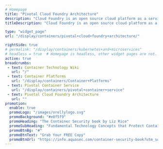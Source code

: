 ```yaml
---
# Homepage
title: "Pivotal Cloud Foundry Architecture"
description: "Cloud Foundry is an open source cloud platform as a service (PaaS) that provides a choice of clouds, application services, and developer frameworks to clients. Cloud Foundry makes the process of building, testing, deploying and scaling applications easier and faster. This page gather resources about each of the technologies that make up a typical Pivotal Cloud Foundry cluster and how they work together."
titleDescription: "Cloud Foundry is an open source cloud platform as a service (PaaS) that provides a choice of clouds, application services, and developer frameworks to clients. Cloud Foundry makes the process of building, testing, deploying and scaling applications easier and faster. This page gather resources about each of the technologies that make up a typical Pivotal Cloud Foundry cluster and how they work together." 

type: "widget_page"
url: "/display/containers/pivotal+cloud+foundry+architecture/" 

rightSide: true 
# permalink: "/display/containers/kubernetes+and+microservices"
# headless = true  # Homepage is headless, other widget pages are not.
active: true
breadcrumbs:
 - text: Container Technology Wiki
   url: "/"
 - text: Container Platforms
   url: "/display/containers/Container+Platforms"
 - text: Pivotal Container Service
   url: "/display/containers/pivotal+container+service"
 - text: Pivotal Cloud Foundry Architecture
   url: ""
promotion:
  enable: true
  promoLogo: "/images/orellylogo.svg"
  promoBackground: "#e8f5f9"
  promoHeading: "The Container Security book by Liz Rice"
  promoSubHeading: "Fundamental Technology Concepts that Protect Containerized Applications"
  promoBtnBg: "#"
  promoBtnText: "Grab Your FREE Copy"
  promoBtnUrl: "https://info.aquasec.com/container-security-book?utm_source=wiki"
---
```



